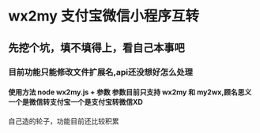 # wx2my 支付宝微信小程序互转
## 先挖个坑，填不填得上，看自己本事吧
### 目前功能只能修改文件扩展名,api还没想好怎么处理
#### 使用方法 node wx2my.js + 参数  参数目前只支持 wx2my 和 my2wx,顾名思义一个是微信转支付宝一个是支付宝转微信XD
自己造的轮子，功能目前还比较积累
